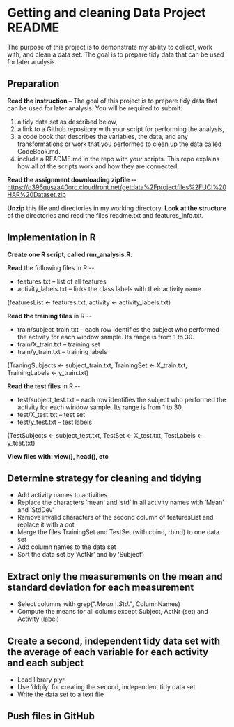 Getting and cleaning Data Project
README
=================================

The purpose of this project is to demonstrate my ability to collect, work with, and clean a data set. The goal is to prepare tidy data that can be used for later analysis.

<h2> Preparation </h2>

<strong>Read the instruction –</strong>
The goal of this project is to prepare tidy data that can be used for later analysis. You will be required to submit: 
1) a tidy data set as described below, 
2) a link to a Github repository with your script for performing the analysis, 
3) a code book that describes the variables, the data, and any transformations or work that you performed to clean up the data called CodeBook.md. 
4) include a README.md in the repo with your scripts. This repo explains how all of the scripts work and how they are connected. 

<strong>Read the assignment downloading zipfile --</strong>
https://d396qusza40orc.cloudfront.net/getdata%2Fprojectfiles%2FUCI%20HAR%20Dataset.zip 

<strong>Unzip</strong> this file and directories in my working directory. <strong>Look at the structure</strong> of the directories and read the files readme.txt  and features_info.txt.

<h2>Implementation in R</h2>

<strong>Create one R script, called run_analysis.R.</strong>

<strong>Read</strong> the following files in R --
- features.txt – list of all features
- activity_labels.txt – links the class labels with their activity name

(featuresList <- features.txt, activity <- activity_labels.txt)

<strong>Read the training files</strong> in R --
- train/subject_train.txt – each row identifies the subject who performed the activity for each window sample. Its range is from 1 to 30.
- train/X_train.txt – training set
- train/y_train.txt – training labels

(TraningSubjects <- subject_train.txt, TrainingSet <- X_train.txt, TrainingLabels <- y_train.txt)

<strong>Read the test files</strong> in R --
- test/subject_test.txt – each row identifies the subject who performed the activity for each window sample. Its range is from 1 to 30.
- test/X_test.txt – test set
- test/y_test.txt – test labels

(TestSubjects <- subject_test.txt, TestSet <- X_test.txt, TestLabels <- y_test.txt)

<strong>View files with: view(), head(), etc</strong>

<h2>Determine strategy for cleaning and tidying</h2>

-	Add activity names to activities
-	Replace the characters ‘mean’ and ‘std’ in all activity names with ‘Mean’ and ‘StdDev’
-	Remove invalid characters of the second column of featuresList and replace it with a dot
-	Merge the files TrainingSet and TestSet (with cbind, rbind) to one data set
-	Add column names to the data set
-	Sort the data set by ‘ActNr’ and by ‘Subject’.

<h2>Extract only the measurements on the mean and standard deviation for each measurement</h2>

-	Select columns with grep(".*Mean.*|.*Std.*", ColumnNames)
-	Compute the means for all colums except Subject, ActNr (set) and Activity (label)

<h2>Create a second, independent tidy data set with the average of each variable for each activity and each subject</h2>

-	Load library plyr
-	Use ‘ddply’ for creating the second, independent tidy data set
-	Write the data set to  a text file

<h2>Push files in GitHub</h2>
